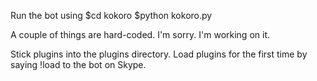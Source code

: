 Run the bot using
$cd kokoro
$python kokoro.py

A couple of things are hard-coded. I'm sorry. I'm working on it.

Stick plugins into the plugins directory. Load plugins for the first time by saying !load to the bot on Skype.